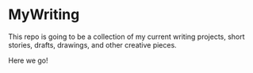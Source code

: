 # MyWriting

This repo is going to be a collection of my current writing projects, short stories, drafts, drawings, and other creative pieces.

Here we go!
